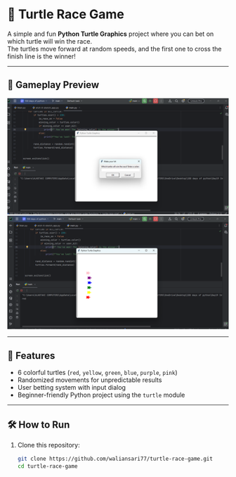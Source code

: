 # 🐢 Turtle Race Game

A simple and fun **Python Turtle Graphics** project where you can bet on which turtle will win the race.  
The turtles move forward at random speeds, and the first one to cross the finish line is the winner!

---

## 📸 Gameplay Preview

![Turtle Race Screenshot](1.png)
![Turtle Race Screenshot](2.png)

---

## 🚀 Features
- 6 colorful turtles (`red`, `yellow`, `green`, `blue`, `purple`, `pink`)
- Randomized movements for unpredictable results
- User betting system with input dialog
- Beginner-friendly Python project using the `turtle` module

---

## 🛠️ How to Run

1. Clone this repository:
   ```bash
   git clone https://github.com/waliansari77/turtle-race-game.git
   cd turtle-race-game


